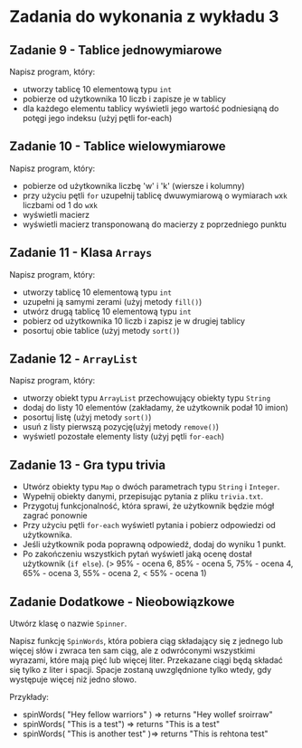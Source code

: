 # Zadania do wykonania z wykładu 3

## Zadanie 9 - Tablice jednowymiarowe

Napisz program, który:
- utworzy tablicę 10 elementową typu `int`
- pobierze od użytkownika 10 liczb i zapisze je w tablicy
- dla każdego elementu tablicy wyświetli jego 
wartość podniesiąną do potęgi jego indeksu (użyj pętli for-each)

## Zadanie 10 - Tablice wielowymiarowe

Napisz program, który:
- pobierze od użytkownika liczbę 'w' i 'k' (wiersze i kolumny)
- przy użyciu pętli `for` uzupełnij tablicę dwuwymiarową o wymiarach `w`x`k` liczbami od 1 do `w`x`k`
- wyświetli macierz
- wyświetli macierz transponowaną do macierzy z poprzedniego punktu

## Zadanie 11 - Klasa `Arrays`

Napisz program, który:
- utworzy tablicę 10 elementową typu `int`
- uzupełni ją samymi zerami (użyj metody `fill()`)
- utwórz drugą tablicę 10 elementową typu `int`
- pobierz od użytkownika 10 liczb i zapisz je w drugiej tablicy
- posortuj obie tablice (użyj metody `sort()`)

## Zadanie 12 - `ArrayList`

Napisz program, który:
- utworzy obiekt typu `ArrayList` przechowujący obiekty typu `String`
- dodaj do listy 10 elementów (zakładamy, że użytkownik podał 10 imion)
- posortuj listę (użyj metody `sort()`)
- usuń z listy pierwszą pozycję(użyj metody `remove()`)
- wyświetl pozostałe elementy listy (użyj pętli `for-each`)
  
## Zadanie 13 - Gra typu trivia

- Utwórz obiekty typu `Map` o dwóch parametrach typu `String` i `Integer`.
- Wypełnij obiekty danymi, przepisując pytania z pliku `trivia.txt`.
- Przygotuj funkcjonalność, która sprawi, że użytkownik będzie mógł zagrać ponownie
- Przy użyciu pętli `for-each` wyświetl pytania i pobierz odpowiedzi od użytkownika.
- Jeśli użytkownik poda poprawną odpowiedź, dodaj do wyniku 1 punkt.
- Po zakończeniu wszystkich pytań wyświetl jaką ocenę dostał użytkownik (`if else`).
(> 95% - ocena 6, 85% - ocena 5, 75% - ocena 4, 65% - ocena 3, 55% - ocena 2, < 55% - ocena 1)

## Zadanie Dodatkowe - Nieobowiązkowe

Utwórz klasę o nazwie `Spinner`.

Napisz funkcję `SpinWords`, która pobiera ciąg składający się z jednego lub więcej słów i zwraca ten sam ciąg, 
ale z odwróconymi wszystkimi wyrazami, które mają pięć lub więcej liter. Przekazane ciągi będą składać się tylko z liter i spacji. 
Spacje zostaną uwzględnione tylko wtedy, gdy występuje więcej niż jedno słowo.

Przykłady:
- spinWords( "Hey fellow warriors" ) => returns "Hey wollef sroirraw" 
- spinWords( "This is a test") => returns "This is a test" 
- spinWords( "This is another test" )=> returns "This is rehtona test"
